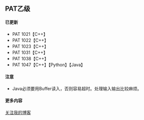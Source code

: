 ## PAT乙级

#### 已更新

- PAT 1021【C++】
- PAT 1022【C++】
- PAT 1023【C++】
- PAT 1031【C++】
- PAT 1038【C++】
- PAT 1047【C++】【Python】【Java】

#### 注意

-   Java必须要用Buffer读入，否则容易超时。处理输入输出比较麻烦。

#### 更多内容

[关注我的博客](https://blog.csdn.net/SYaoJun/article/details/100127303)

